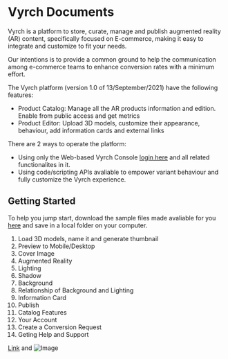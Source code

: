 # Vyrch Documents

Vyrch is a platform to store, curate, manage and publish augmented reality (AR) content, specifically focused on E-commerce, making it easy to integrate and customize to fit your needs.

Our intentions is to provide a common ground to help the communication among e-commerce teams to enhance conversion rates with a minimum effort.

The Vyrch platform (version 1.0 of 13/September/2021) have the following features:

- Product Catalog: Manage all the AR products information and edition. Enable from public access and get metrics
- Product Editor: Upload 3D models, customize their appearance, behaviour, add information cards and external links

There are 2 ways to operate the platform:

- Using only the Web-based Vyrch Console [login here](https://xr.vyrch.com/console) and all related functionalites in it.
- Using code/scripting APIs avaliable to empower variant behaviour and fully customize the Vyrch experience.


## Getting Started

To help you jump start, download the sample files made avaliable for you [here](https://github.com/danilo-mondodx/vyrch-platform/archive/refs/heads/main.zip) and save in a local folder on your computer.

1. Load 3D models, name it and generate thumbnail
2. Preview to Mobile/Desktop 
3. Cover Image
4. Augmented Reality
5. Lighting
6. Shadow
7. Background
8. Relationship of Background and Lighting 
9. Information Card
10. Publish
11. Catalog Features
12. Your Account
13. Create a Conversion Request
14. Geting Help and Support 



[Link](url) and ![Image](src)
